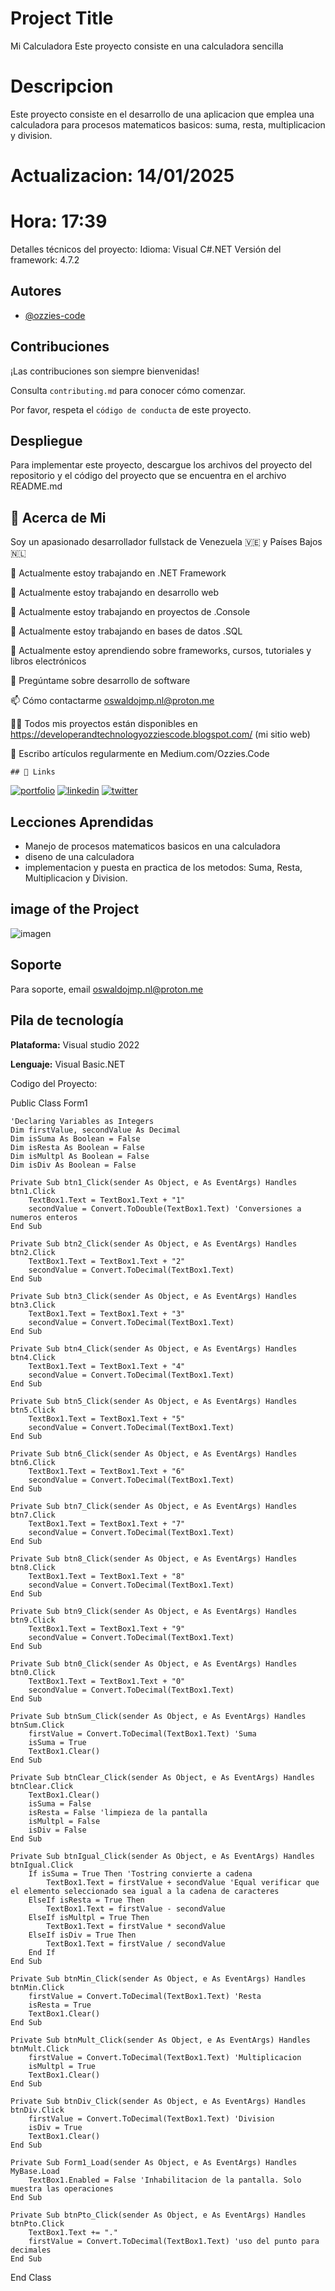 # Project Title

Mi Calculadora
Este proyecto consiste en una calculadora sencilla

# Descripcion

 Este proyecto consiste en el desarrollo de una aplicacion que emplea
 una calculadora para procesos matematicos basicos: suma, resta, 
 multiplicacion y division.
 
 # Actualizacion: 14/01/2025
 # Hora: 17:39

Detalles técnicos del proyecto:
Idioma: Visual C#.NET
Versión del framework: 4.7.2

## Autores

- [@ozzies-code](https://www.github.com/ozzies-code)

## Contribuciones

¡Las contribuciones son siempre bienvenidas!

Consulta `contributing.md` para conocer cómo comenzar.

Por favor, respeta el `código de conducta` de este proyecto.

## Despliegue

Para implementar este proyecto, descargue los archivos del proyecto
del repositorio y el código del proyecto que se encuentra
en el archivo README.md

## 🚀 Acerca de Mi
Soy un apasionado desarrollador fullstack de Venezuela 🇻🇪 y Países Bajos 🇳🇱


🔭 Actualmente estoy trabajando en .NET Framework

🔭 Actualmente estoy trabajando en desarrollo web

🔭 Actualmente estoy trabajando en proyectos de .Console

🔭 Actualmente estoy trabajando en bases de datos .SQL

🌱 Actualmente estoy aprendiendo sobre frameworks, cursos, tutoriales y libros electrónicos

💬 Pregúntame sobre desarrollo de software

📫 Cómo contactarme oswaldojmp.nl@proton.me

👨‍💻 Todos mis proyectos están disponibles en https://developerandtechnologyozziescode.blogspot.com/ (mi sitio web)

📝 Escribo artículos regularmente en Medium.com/Ozzies.Code

    ## 🔗 Links
[![portfolio](https://img.shields.io/badge/my_portfolio-000?style=for-the-badge&logo=ko-fi&logoColor=white)]( https://developerandtechnologyozziescode.blogspot.com)
[![linkedin](https://img.shields.io/badge/linkedin-0A66C2?style=for-the-badge&logo=linkedin&logoColor=white)](www.linkedin.com/in/oswaldo-jesús-marín-pagés-ab4499a4)
[![twitter](https://img.shields.io/badge/twitter-1DA1F2?style=for-the-badge&logo=twitter&logoColor=white)](https://twitter.com/ozzies_code)

## Lecciones Aprendidas

- Manejo de procesos matematicos basicos en una calculadora
- diseno de una calculadora
- implementacion y puesta en practica de los metodos:
Suma, Resta, Multiplicacion y Division.

## image of the Project

![imagen](https://github.com/user-attachments/assets/d44e5c2d-2398-4c69-a26f-be6aadf44710)

## Soporte

Para soporte, email oswaldojmp.nl@proton.me

## Pila de tecnología

**Plataforma:** Visual studio 2022

**Lenguaje:** Visual Basic.NET

Codigo del Proyecto:

Public Class Form1

    'Declaring Variables as Integers
    Dim firstValue, secondValue As Decimal
    Dim isSuma As Boolean = False
    Dim isResta As Boolean = False
    Dim isMultpl As Boolean = False
    Dim isDiv As Boolean = False

    Private Sub btn1_Click(sender As Object, e As EventArgs) Handles btn1.Click
        TextBox1.Text = TextBox1.Text + "1"
        secondValue = Convert.ToDouble(TextBox1.Text) 'Conversiones a numeros enteros 
    End Sub

    Private Sub btn2_Click(sender As Object, e As EventArgs) Handles btn2.Click
        TextBox1.Text = TextBox1.Text + "2"
        secondValue = Convert.ToDecimal(TextBox1.Text)
    End Sub

    Private Sub btn3_Click(sender As Object, e As EventArgs) Handles btn3.Click
        TextBox1.Text = TextBox1.Text + "3"
        secondValue = Convert.ToDecimal(TextBox1.Text)
    End Sub

    Private Sub btn4_Click(sender As Object, e As EventArgs) Handles btn4.Click
        TextBox1.Text = TextBox1.Text + "4"
        secondValue = Convert.ToDecimal(TextBox1.Text)
    End Sub

    Private Sub btn5_Click(sender As Object, e As EventArgs) Handles btn5.Click
        TextBox1.Text = TextBox1.Text + "5"
        secondValue = Convert.ToDecimal(TextBox1.Text)
    End Sub

    Private Sub btn6_Click(sender As Object, e As EventArgs) Handles btn6.Click
        TextBox1.Text = TextBox1.Text + "6"
        secondValue = Convert.ToDecimal(TextBox1.Text)
    End Sub

    Private Sub btn7_Click(sender As Object, e As EventArgs) Handles btn7.Click
        TextBox1.Text = TextBox1.Text + "7"
        secondValue = Convert.ToDecimal(TextBox1.Text)
    End Sub

    Private Sub btn8_Click(sender As Object, e As EventArgs) Handles btn8.Click
        TextBox1.Text = TextBox1.Text + "8"
        secondValue = Convert.ToDecimal(TextBox1.Text)
    End Sub

    Private Sub btn9_Click(sender As Object, e As EventArgs) Handles btn9.Click
        TextBox1.Text = TextBox1.Text + "9"
        secondValue = Convert.ToDecimal(TextBox1.Text)
    End Sub

    Private Sub btn0_Click(sender As Object, e As EventArgs) Handles btn0.Click
        TextBox1.Text = TextBox1.Text + "0"
        secondValue = Convert.ToDecimal(TextBox1.Text)
    End Sub

    Private Sub btnSum_Click(sender As Object, e As EventArgs) Handles btnSum.Click
        firstValue = Convert.ToDecimal(TextBox1.Text) 'Suma
        isSuma = True
        TextBox1.Clear()
    End Sub

    Private Sub btnClear_Click(sender As Object, e As EventArgs) Handles btnClear.Click
        TextBox1.Clear()
        isSuma = False
        isResta = False 'limpieza de la pantalla
        isMultpl = False
        isDiv = False
    End Sub

    Private Sub btnIgual_Click(sender As Object, e As EventArgs) Handles btnIgual.Click
        If isSuma = True Then 'Tostring convierte a cadena
            TextBox1.Text = firstValue + secondValue 'Equal verificar que el elemento seleccionado sea igual a la cadena de caracteres
        ElseIf isResta = True Then
            TextBox1.Text = firstValue - secondValue
        ElseIf isMultpl = True Then
            TextBox1.Text = firstValue * secondValue
        ElseIf isDiv = True Then
            TextBox1.Text = firstValue / secondValue
        End If
    End Sub

    Private Sub btnMin_Click(sender As Object, e As EventArgs) Handles btnMin.Click
        firstValue = Convert.ToDecimal(TextBox1.Text) 'Resta
        isResta = True
        TextBox1.Clear()
    End Sub

    Private Sub btnMult_Click(sender As Object, e As EventArgs) Handles btnMult.Click
        firstValue = Convert.ToDecimal(TextBox1.Text) 'Multiplicacion
        isMultpl = True
        TextBox1.Clear()
    End Sub

    Private Sub btnDiv_Click(sender As Object, e As EventArgs) Handles btnDiv.Click
        firstValue = Convert.ToDecimal(TextBox1.Text) 'Division
        isDiv = True
        TextBox1.Clear()
    End Sub

    Private Sub Form1_Load(sender As Object, e As EventArgs) Handles MyBase.Load
        TextBox1.Enabled = False 'Inhabilitacion de la pantalla. Solo muestra las operaciones
    End Sub

    Private Sub btnPto_Click(sender As Object, e As EventArgs) Handles btnPto.Click
        TextBox1.Text += "."
        firstValue = Convert.ToDecimal(TextBox1.Text) 'uso del punto para decimales
    End Sub

End Class
